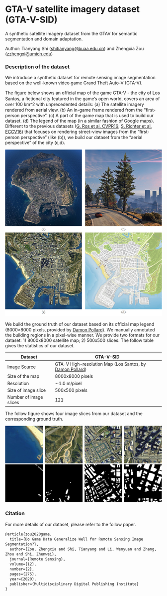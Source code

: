 # GTA-V satellite imagery dataset (GTA-V-SID)
A synthetic satellite imagery dataset from the GTAV for semantic segmentation and domain adaptation.

Author: Tianyang Shi (shitianyang@buaa.edu.cn) and Zhengxia Zou (zzhengxi@umich.edu)

### Description of the dataset

We introduce a synthetic dataset for remote sensing image segmentation based on the well-known video game Grand Theft Auto-V (GTA-V).

The figure below shows an ofﬁcial map of the game GTA-V - the city of Los Santos, a ﬁctional city featured in the game’s open world, covers an area of over 100 km^2 with unprecedented details: (a) The satellite imagery rendered from aerial view. (b) An in-game frame rendered from the “ﬁrst-person perspective”. (c) A part of the game map that is used to build our dataset. (d) The legend of the map (in a similar fashion of Google maps). Different to the previous datasets  ([G. Ros et al. CVPR16](https://www.cv-foundation.org/openaccess/content_cvpr_2016/html/Ros_The_SYNTHIA_Dataset_CVPR_2016_paper.html); [S. Richter et al. ECCV16](https://arxiv.org/abs/1608.02192))  that focuses on rendering street-view images from the “ﬁrst-person perspective” (like (b)), we build our dataset from the “aerial perspective” of the city (c,d).

![](imgs\game_data.jpg)

We build the ground truth of our dataset based on its ofﬁcial map legend (8000×8000 pixels, provided by [Damon Pollard](http://blog.damonpollard.com/grand-theft-auto-v-the-map/)). We manually annotated the building regions in a pixel-wise manner. We provide two formats for our dataset: 1) 8000x8000 satellite map; 2) 500x500 slices. The follow table gives the statistics of our dataset.

| Dataset                | GTA-V-SID                                                    |
| ---------------------- | ------------------------------------------------------------ |
| Image Source           | GTA-V High-resolution Map (Los Santos, by [Damon Pollard](http://blog.damonpollard.com/grand-theft-auto-v-the-map/)) |
| Size of the map        | 8000x8000 pixels                                             |
| Resolution             | ∼1.0 m/pixel                                                 |
| Size of image slice    | 500x500 pixels                                               |
| Number of image slices | 121                                                          |

The follow figure shows four image slices from our dataset and the corresponding ground truth.

![](imgs\dataset.jpg)



### Citation

For more details of our dataset, please refer to the follow paper.

```
@article{zou2020game,
  title={Do Game Data Generalize Well for Remote Sensing Image Segmentation?},
  author={Zou, Zhengxia and Shi, Tianyang and Li, Wenyuan and Zhang, Zhou and Shi, Zhenwei},
  journal={Remote Sensing},
  volume={12},
  number={2},
  pages={275},
  year={2020},
  publisher={Multidisciplinary Digital Publishing Institute}
}
```
